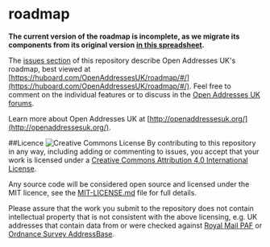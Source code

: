 roadmap
=======

**The current version of the roadmap is incomplete, as we migrate its components from its original version [in this spreadsheet](https://docs.google.com/spreadsheets/d/1grVK-aNcSQrwNjSH-eBj1sD4_6YLo8Bt7JRhZqpLm_M/edit?usp=sharing).** 

The [issues section](https://github.com/OpenAddressesUK/roadmap/issues) of this repository describe Open Addresses UK's roadmap, best viewed at [https://huboard.com/OpenAddressesUK/roadmap/#/](https://huboard.com/OpenAddressesUK/roadmap/#/). Feel free to comment on the individual features or to discuss in the [Open Addresses UK forums](https://github.com/OpenAddressesUK/forum/blob/master/README.md).

Learn more about Open Addresses UK at [http://openaddressesuk.org/](http://openaddressesuk.org/).

##Licence
![Creative Commons License](http://i.creativecommons.org/l/by/4.0/88x31.png "Creative Commons License") By contributing to this repository in any way, including adding or commenting to issues, you accept that your work is licensed under a [Creative Commons Attribution 4.0 International License](http://creativecommons.org/licenses/by/4.0/). 

Any source code will be considered open source and licensed under the MIT licence, see the [MIT-LICENSE.md](MIT-LICENSE.md) file for full details. 

Please assure that the work you submit to the repository does not contain intellectual property that is not consistent with the above licensing, e.g. UK addresses that contain data from or were checked against [Royal Mail PAF](http://www.poweredbypaf.com/) or [Ordnance Survey AddressBase](http://www.ordnancesurvey.co.uk/business-and-government/products/addressbase-products.html).
